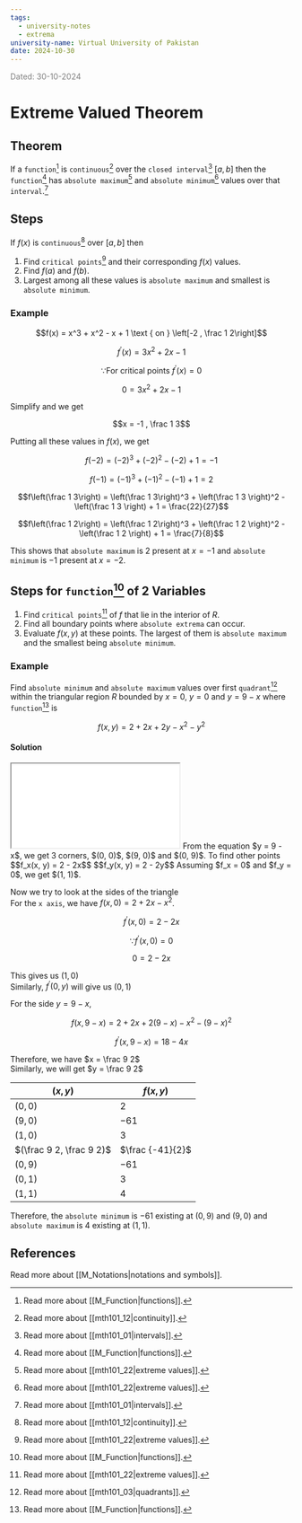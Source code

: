 ```yaml
---
tags:
  - university-notes
  - extrema
university-name: Virtual University of Pakistan
date: 2024-10-30
---
```


<span style="color: gray;">Dated: 30-10-2024</span>

# Extreme Valued Theorem

## Theorem

If a `function`[^1] is `continuous`[^2] over the `closed interval`[^3] $[a, b]$ then the `function`[^1] has `absolute maximum`[^4] and `absolute minimum`[^4] values over that `interval`.[^3]

## Steps

If $f(x)$ is `continuous`[^2] over $[a, b]$ then

1. Find `critical points`[^4] and their corresponding $f(x)$ values.
2. Find $f(a)$ and $f(b)$.
3. Largest among all these values is `absolute maximum` and smallest is `absolute minimum`.

### Example

$$f(x) = x^3 + x^2 - x + 1 \text { on } \left[-2 , \frac 1 2\right]$$

$$f^{\prime}(x) = 3x^2 + 2x - 1$$

$$\because \text{For critical points } f^{\prime}(x) = 0$$

$$0 = 3x^2 + 2x - 1$$

Simplify and we get  

$$x = -1 , \frac 1 3$$

Putting all these values in $f(x)$, we get  

$$f(-2) = (-2)^3 + (-2)^2 - (-2) + 1 = -1$$

$$f(-1) = (-1)^3 + (-1)^2 - (-1) + 1 = 2$$

$$f\left(\frac 1 3\right) = \left(\frac 1 3\right)^3 + \left(\frac 1 3 \right)^2 - \left(\frac 1 3 \right) + 1 = \frac{22}{27}$$

$$f\left(\frac 1 2\right) = \left(\frac 1 2\right)^3 + \left(\frac 1 2 \right)^2 - \left(\frac 1 2 \right) + 1 = \frac{7}{8}$$

This shows that `absolute maximum` is $2$ present at $x = -1$ and `absolute minimum` is $-1$ present at $x = -2$.

## Steps for `function`[^1] of 2 Variables

1. Find `critical points`[^4] of $f$ that lie in the interior of $R$.
2. Find all boundary points where `absolute extrema` can occur.
3. Evaluate $f(x, y)$ at these points. The largest of them is `absolute maximum` and the smallest being `absolute minimum`.

### Example

Find `absolute minimum` and `absolute maximum` values over first `quadrant`[^5] within the triangular region $R$ bounded by $x = 0$, $y = 0$ and $y = 9 - x$ where `function`[^1] is

$$f(x, y) = 2 + 2x + 2y - x^2 - y^2$$

#### Solution

<iframe src="../figures/extrema.html"></iframe>
From the equation $y = 9 - x$, we get 3 corners, $(0, 0)$, $(9, 0)$ and $(0, 9)$.
To find other points
$$f_x(x, y) = 2 - 2x$$
$$f_y(x, y) = 2 - 2y$$
Assuming $f_x = 0$ and $f_y = 0$, we get $(1, 1)$.

Now we try to look at the sides of the triangle  
For the `x axis`, we have $f(x, 0) = 2 + 2x - x^2$.  

$$f^{\prime}(x, 0) = 2 - 2x$$

$$\because f^{\prime}(x, 0) = 0$$

$$0 = 2 - 2x$$

This gives us $(1, 0)$  
Similarly, $f^{\prime}(0, y)$ will give us $(0, 1)$

For the side $y = 9 - x$,  

$$f(x, 9 - x) = 2 + 2x + 2(9 - x) -x^2 - (9 - x)^2$$

$$f^{\prime}(x, 9 - x) = 18 - 4x$$

Therefore, we have $x = \frac 9 2$  
Similarly, we will get $y = \frac 9 2$

| $(x, y)$                 | $f(x, y)$        |
| ------------------------ | ---------------- |
| $(0, 0)$                 | $2$              |
| $(9, 0)$                 | $-61$            |
| $(1, 0)$                 | $3$              |
| $(\frac 9 2, \frac 9 2)$ | $\frac {-41}{2}$ |
| $(0, 9)$                 | $-61$            |
| $(0, 1)$                 | $3$              |
| $(1, 1)$                 | $4$              |

Therefore, the `absolute minimum` is $-61$ existing at $(0, 9)$ and $(9, 0)$ and `absolute maximum` is $4$ existing at $(1, 1)$.

## References

Read more about [[M_Notations|notations and symbols]].

[^1]: Read more about [[M_Function|functions]].
[^2]: Read more about [[mth101_12|continuity]].
[^3]: Read more about [[mth101_01|intervals]].
[^4]: Read more about [[mth101_22|extreme values]].
[^5]: Read more about [[mth101_03|quadrants]].